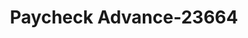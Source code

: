 ---
f_zip-code: 89701
f_state-code: NV
title: Paycheck Advance-23664
f_phone: 775-882-7118
f_city-only: Carson City
f_address: 1621 Us Highway 50 E Carson City
f_location-unique-id: '23664'
slug: paycheck-advance-23664
updated-on: '2024-05-30T13:46:58.046Z'
created-on: '2024-05-30T13:36:59.803Z'
published-on: '2024-05-30T13:54:32.469Z'
f_city-state: cms/city/carson-city-nv.md
f_company: cms/company/paycheck-advance.md
f_state: cms/state/nevada.md
layout: '[payday-loan].html'
tags: payday-loan
---